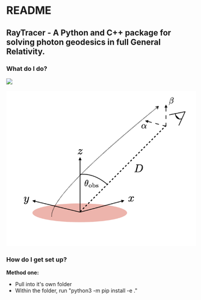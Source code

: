 # README #
## RayTracer - A Python and C++ package for solving photon geodesics in full General Relativity. ##

### What do I do?  ###
![](https://github.com/andrewmummery/RayTracer/blob/main/myAnimation.gif)

![](https://github.com/andrewmummery/RayTracer/blob/main/Schematic_of_co-ordinates.png)


### How do I get set up? ###

**Method one:**
* Pull into it's own folder
* Within the folder, run "python3 -m pip install -e ."

